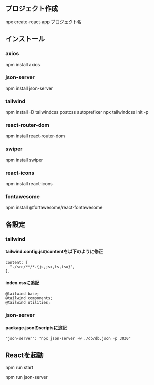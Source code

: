 ## プロジェクト作成
npx create-react-app プロジェクト名

## インストール

### axios
npm install axios

### json-server
npm install json-server

### tailwind
npm install -D tailwindcss postcss autoprefixer
npx tailwindcss init -p

### react-router-dom
npm install react-router-dom

### swiper
npm install swiper

### react-icons
npm install react-icons

### fontawesome
npm install @fortawesome/react-fontawesome

## 各設定

### tailwind
#### tailwind.config.jsのcontentを以下のように修正
```
content: [
  "./src/**/*.{js,jsx,ts,tsx}",
],
```

#### index.cssに追記
```
@tailwind base;
@tailwind components;
@tailwind utilities;
```

### json-server
#### package.jsonのscriptsに追記
```
"json-server": "npx json-server -w ./db/db.json -p 3030"
```

## Reactを起動
npm run start

npm run json-server